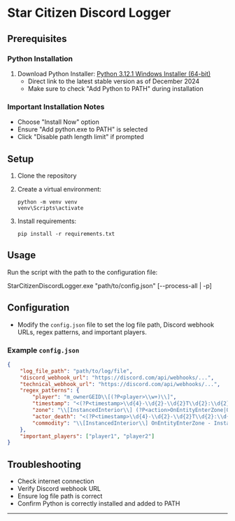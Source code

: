 # Star Citizen Discord Logger

## Prerequisites

### Python Installation
1. Download Python Installer: [Python 3.12.1 Windows Installer (64-bit)](https://www.python.org/ftp/python/3.12.1/python-3.12.1-amd64.exe)
   - Direct link to the latest stable version as of December 2024
   - Make sure to check "Add Python to PATH" during installation

### Important Installation Notes
- Choose "Install Now" option
- Ensure "Add python.exe to PATH" is selected
- Click "Disable path length limit" if prompted

## Setup

1. Clone the repository
2. Create a virtual environment:
   ```
   python -m venv venv
   venv\Scripts\activate
   ```

3. Install requirements:
   ```
   pip install -r requirements.txt
   ```

## Usage

Run the script with the path to the configuration file:

StarCitizenDiscordLogger.exe "path/to/config.json" [--process-all | -p]


## Configuration

- Modify the `config.json` file to set the log file path, Discord webhook URLs, regex patterns, and important players.

### Example `config.json`

```json
{
    "log_file_path": "path/to/log/file",
    "discord_webhook_url": "https://discord.com/api/webhooks/...",
    "technical_webhook_url": "https://discord.com/api/webhooks/...",
    "regex_patterns": {
        "player": "m_ownerGEID\\[(?P<player>\\w+)\\]",
        "timestamp": "<(?P<timestamp>\\d{4}-\\d{2}-\\d{2}T\\d{2}:\\d{2}:\\d{2}\\.\\d+Z)>",
        "zone": "\\[InstancedInterior\\] (?P<action>OnEntityEnterZone|OnEntityLeaveZone) - InstancedInterior \\[(?P<zone>\\w+)\\]",
        "actor_death": "<(?P<timestamp>\\d{4}-\\d{2}-\\d{2}T\\d{2}:\\d{2}:\\d{2}\\.\\d+Z)> \\[Notice\\] <Actor Death> CActor::Kill: '(?P<victim>\\w+)' \\[\\d+\\] in zone '(?P<zone>\\w+)' killed by '(?P<killer>\\w+)' \\[\\d+\\] using '(?P<weapon>\\w+)' \\[Class unknown\\] with damage type '(?P<damage_type>\\w+)'",
        "commodity": "\\[InstancedInterior\\] OnEntityEnterZone - InstancedInterior \\[.*\\] \\[.*\\] -> Entity \\[(?P<commodity>.*)\\] \\[.*\\] -- .* \\[.*\\], .* \\[.*\\], .* \\[.*\\], .* \\[.*\\] \\[(?P<owner>.*)\\]\\[.*\\] \\[(?P<zone>.*)\\]"
    },
    "important_players": ["player1", "player2"]
}
```

## Troubleshooting
- Check internet connection
- Verify Discord webhook URL
- Ensure log file path is correct
- Confirm Python is correctly installed and added to PATH

----------------------------------------------------------------
























